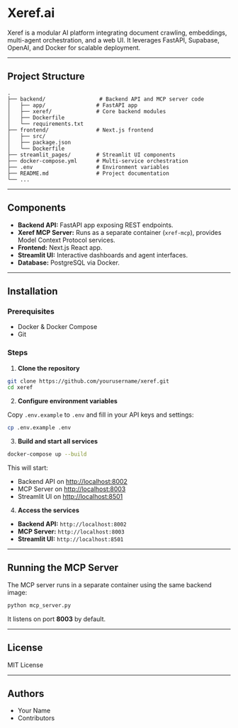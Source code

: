 # Xeref.ai

Xeref is a modular AI platform integrating document crawling, embeddings, multi-agent orchestration, and a web UI. It leverages FastAPI, Supabase, OpenAI, and Docker for scalable deployment.

---

## Project Structure

```
.
├── backend/                 # Backend API and MCP server code
│   ├── app/                # FastAPI app
│   ├── xeref/              # Core backend modules
│   ├── Dockerfile
│   └── requirements.txt
├── frontend/               # Next.js frontend
│   ├── src/
│   ├── package.json
│   └── Dockerfile
├── streamlit_pages/        # Streamlit UI components
├── docker-compose.yml      # Multi-service orchestration
├── .env                    # Environment variables
├── README.md               # Project documentation
└── ...
```

---

## Components

- **Backend API:** FastAPI app exposing REST endpoints.
- **Xeref MCP Server:** Runs as a separate container (`xref-mcp`), provides Model Context Protocol services.
- **Frontend:** Next.js React app.
- **Streamlit UI:** Interactive dashboards and agent interfaces.
- **Database:** PostgreSQL via Docker.

---

## Installation

### Prerequisites

- Docker & Docker Compose
- Git

### Steps

1. **Clone the repository**

```bash
git clone https://github.com/yourusername/xeref.git
cd xeref
```

2. **Configure environment variables**

Copy `.env.example` to `.env` and fill in your API keys and settings:

```bash
cp .env.example .env
```

3. **Build and start all services**

```bash
docker-compose up --build
```

This will start:

- Backend API on [http://localhost:8002](http://localhost:8002)
- MCP Server on [http://localhost:8003](http://localhost:8003)
- Streamlit UI on [http://localhost:8501](http://localhost:8501)

4. **Access the services**

- **Backend API:** `http://localhost:8002`
- **MCP Server:** `http://localhost:8003`
- **Streamlit UI:** `http://localhost:8501`

---

## Running the MCP Server

The MCP server runs in a separate container using the same backend image:

```bash
python mcp_server.py
```

It listens on port **8003** by default.

---

## License

MIT License

---

## Authors

- Your Name
- Contributors
